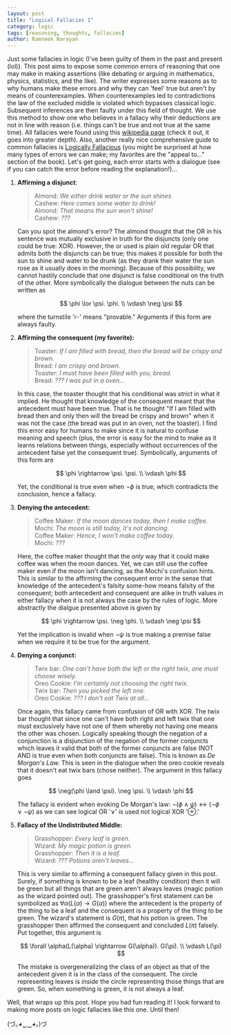 ```yaml
---
layout: post
title: "Logical Fallacies I"
category: logic
tags: [reasoning, thoughts, fallacies]
author: Ramneek Narayan
---
```


Just some fallacies in logic (I've been guilty of them in the past and present (lol)). This post aims to expose some common errors of reasoning that one may make in making assertions (like debating or arguing in mathematics, physics, statistics, and the like). The writer expresses some reasons as to why humans make these errors and why they can 'feel' true but aren't by means of counterexamples. When counterexamples led to contradictions the law of the excluded middle is violated which bypasses classical logic. Subsequent inferences are then faulty under this field of thought. We use this method to show one who believes in a fallacy why their deductions are not in line with reason (i.e. things can't be true and not true at the same time). All fallacies were found using this [wikipedia page](https://en.wikipedia.org/wiki/Formal_fallacy) (check it out, it goes into greater depth). Also, another really nice comprehensive guide to common fallacies is [Logically Fallacious](https://www.logicallyfallacious.com/tools/lp/Bo/LogicalFallacies/3/Book-Contents) (you might be surprised at how many types of errors we can make; my favorites are the "appeal to..." section of the book). Let's get going, each error starts with a dialogue (see if you can catch the error before reading the explanation!)...  

1.  **Affirming a disjunct**:

    > Almond: *We either drink water or the sun shines* <br>
    Cashew: *Here comes some water to drink!* <br>
    Almond: *That means the sun won't shine!* <br>
    Cashew: *???*

    Can you spot the almond's error? The almond thought that the OR in his sentence was mutually exclusive in truth for the disjuncts (only one could be true: XOR). However, the or used is plain old regular OR that admits both the disjuncts can be true; this makes it possible for both the sun to shine and water to be drunk (as they drank their water the sun rose as it usually does in the morning). Because of this possibility, we cannot hastily conclude that one disjunct is false conditional on the truth of the other. More symbolically the dialogue between the nuts can be written as

    $$
    \phi \lor \psi. \phi. \\ \vdash \neg \psi
    $$

    where the turnstile '$\vdash$' means "provable." Arguments if this form are always faulty.

2. **Affirming the consequent (my favorite):**

    > Toaster: *If I am filled with bread, then the bread will be crispy and brown.* <br>
    Bread: *I am crispy and brown.* <br>
    Toaster: *I must have been filled with you, bread.* <br>
    Bread: *??? I was put in a oven...*

    In this case, the toaster thought that his conditional was *strict* in what it implied. He thought that knowledge of the consequent meant that the antecedent must have been true. That is he thought "If I am filled with bread then and only then will the bread be crispy and brown" when it was not the case (the bread was put in an oven, not the toaster). I find this error easy for humans to make since it is natural to confuse meaning and speech (plus, the error is easy for the mind to make as it learns relations between things, especially without occurrences of the antecedent false yet the consequent true). Symbolically, arguments of this form are

    $$
    \phi \rightarrow \psi. \psi. \\ \vdash \phi
    $$

    Yet, the conditional is true even when $\neg \phi$ is true, which contradicts the conclusion, hence a fallacy.

3. **Denying the antecedent:**

    > Coffee Maker: *If the moon dances today, then I make coffee.* <br>
    Mochi: *The moon is still today, it's not dancing.* <br>
    Coffee Maker: *Hence, I won't make coffee today.* <br>
    Mochi: *???*

    Here, the coffee maker thought that the *only* way that it could make coffee was when the moon dances. Yet, we can still use the coffee maker even if the moon isn't dancing, as the Mochi's confusion hints. This is similar to the affirming the consequent error in the sense that knowledge of the antecedent's falsity some-how means falsity of the consequent; both antecedent and consequent are alike in truth values in either fallacy when it is not always the case by the rules of logic. More abstractly the dialgue presented above is given by

    $$
    \phi \rightarrow \psi. \neg \phi. \\
    \vdash \neg \psi
    $$

    Yet the implication is invalid when $\neg \psi$ is true making a premise false when we require it to be true for the argument.

4. **Denying a conjunct:**

    > Twix bar: *One can't have both the left or the right twix, one must choose wisely.* <br>
    Oreo Cookie: *I'm certainly not choosing the right twix.* <br>
    Twix bar: *Then you picked the left one.* <br>
    Oreo Cookie: *??? I don't eat Twix at all...*

    Once again, this fallacy came from confusion of OR with XOR. The twix bar thought that since one can't have both right and left twix that one must exclusively have not one of them whereby not having one means the other was chosen. Logically speaking though the negation of a conjunction is a disjunction of the negation of the former conjuncts which leaves it valid that both of the former conjuncts are false (NOT AND is true even when both conjuncts are false). This is known as *De Morgan's Law.* This is seen in the dialogue when the oreo cookie reveals that it doesn't eat twix bars (chose neither). The argument in this fallacy goes

    $$
    \neg(\phi \land \psi). \neg \psi. \\
    \vdash \phi
    $$

    The fallacy is evident when evoking De Morgan's law: $\neg(\phi \land \psi) \leftrightarrow (\neg \phi \lor \neg \psi)$ as we can see logical OR '$\lor$' is used not logical XOR '$\oplus$.'

5. **Fallacy of the Undistributed Middle:**

    > Grasshopper: *Every leaf is green.* <br>
    Wizard: *My magic potion is green.* <br>
    Grasshopper: *Then it is a leaf.*<br>
    Wizard: *??? Potions aren't leaves...*

    This is very similar to affirming a consequent fallacy given in this post. Surely, if something is known to be a leaf (healthy condition) then it will be green but all things that are green aren't always leaves (magic potion as the wizard pointed out). The grasshopper's first statement can be symbolized as $\forall \alpha(L(\alpha) \rightarrow G(\alpha))$ where the antecedent is the property of the thing to be a leaf and the consequent is a property of the thing to be green. The wizard's statement is $G(\pi)$, that his potion is green. The grasshopper then affirmed the consequent and concluded $L(\pi)$ falsely. Put together, this argument is

    $$
    \forall \alpha(L(\alpha) \rightarrow G(\alpha)). G(\pi). \\
    \vdash L(\pi)
    $$

    The mistake is overgeneralizing the class of an object as that of the antecedent given it is in the class of the consequent. The circle representing leaves is *inside* the circle representing those things that are green. So, when something is green, it is not always a leaf.

Well, that wraps up this post. Hope you had fun reading it! I look forward to making more posts on logic fallacies like this one. Until then! <i class="fas fa-meteor"></i>

(づ｡◕‿‿◕｡)づ
